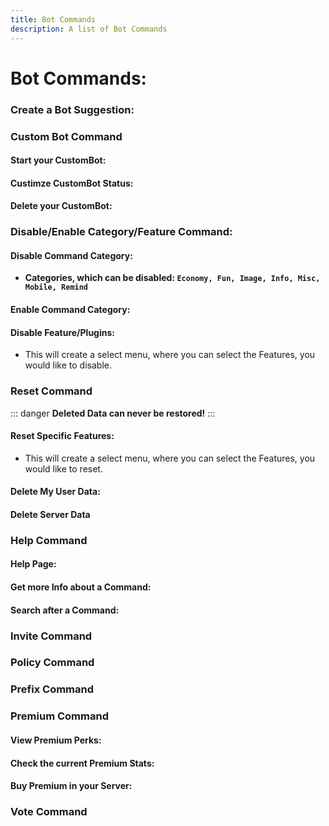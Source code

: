 ```yaml
---
title: Bot Commands
description: A list of Bot Commands
---
```

# Bot Commands:

### Create a Bot Suggestion:
<command message = "%botsuggest <suggestion>" slash = "/bot suggest [suggestion]" description="Creates a BotSuggestion and sends it to the Support Server"/>

### Custom Bot Command
#### Start your CustomBot:
<command message = "%custombot start <token>" slash = "/custombot start [token]" description="Creates a CustomBot with the given Token" permissions="ADMINISTRATOR"/>

#### Custimze CustomBot Status:
<command message = "%custombot status <text>" slash = "/custombot status [text]" description="Will change the Bot Status to the given Text and will guide you through a setup" permissions="ADMINISTRATOR"/>

#### Delete your CustomBot:
<command message = "%custombot delete" slash = "/custombot delete" description="This deletes your existing CustomBot" permissions="ADMINISTRATOR"/>


### Disable/Enable Category/Feature Command:
#### Disable Command Category:
- **Categories, which can be disabled: `Economy, Fun, Image, Info, Misc, Mobile, Remind`**
<command message = "%disable category <category>" slash = "/bot disable category [category]" description="Disables the mentioned Command Category" permissions="ADMINISTRATOR"/>

#### Enable Command Category:
<command message = "%enable category <category>" slash = "/bot enable category [category]" description="Enables the mentioned Command Category" permissions="ADMINISTRATOR"/>

#### Disable Feature/Plugins:
- This will create a select menu, where you can select the Features, you would like to disable.
<command message = "%disable feature" slash = "/bot disable feature" description="Disables the mentioned Feature" permissions="ADMINISTRATOR"/>

### Reset Command
::: danger
**Deleted Data can never be restored!**
:::
#### Reset Specific Features:
- This will create a select menu, where you can select the Features, you would like to reset.
<command message = "%reset feature" slash = "/bot reset feature" description="Resets the mentioned Feature" permissions="ADMINISTRATOR"/>

#### Delete My User Data:
<command message = "%reset me" slash = "/bot reset me" description="Deletes all your user Data such as Vote Count, Timezone, AFK Status and more..." permissions="ADMINISTRATOR"/>

#### Delete Server Data
<command message = "%reset server" slash = "/bot reset sever" description="Deletes all your Server Data such as Feature Settings, Customization." permissions="ADMINISTRATOR"/>

### Help Command
#### Help Page:
<command message = "%help" slash = "/help page" description="Gives you good overview of all Command Categories and all Commands"/>

#### Get more Info about a Command:
<command message = "%help command <commandname>" slash = "/help command [commandname]" description="Gives you more info about, how to use the Commands."/>

#### Search after a Command:
<command message = "%help search <commandname>" slash = "/help search [commandname]" description="Searches after a given Command in the Command List"/>

### Invite Command
<command message = "%invite" slash = "/bot invite" description="Gives you the Bot's Invite, Vote & Support Server Link"/>

### Policy Command
<command message = "%policy" slash = "/bot policy" description="Gives you Link to the Bot's Privacy Policy"/>

### Prefix Command
<command message = "%prefix <newprefix>" slash = "/bot prefix [newprefix]" description="Changes the default Bot prefix to the new given one."/>

### Premium Command

#### View Premium Perks:
<command message = "%premium" slash = "/premium perks" description="Shows you all Premium Perks and how to get them"/>

#### Check the current Premium Stats:
<command message = "%premium stats" slash = "/premium stats" description="Shows the Premium Stats of your Server"/>

#### Buy Premium in your Server:
<command message = "%premium buy <tier> <months>" slash = "/premium buy [tier] [months]" description="Whether you want to buy Tier 1 or Tier 2 and for how long." permissions="ADMINISTRATOR"/>

### Vote Command
<command message = "%vote" slash = "/bot vote" description="Gives you the Top.gg Vote Link and your current Vote Count"/>
